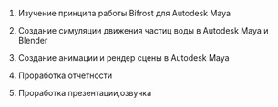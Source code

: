 1) Изучение принципа работы Bifrost для Autodesk Maya

2) Создание симуляции движения частиц воды в Autodesk Maya и Blender

3) Создание анимации и рендер сцены в Autodesk Maya

4) Проработка отчетности

5) Проработка презентации,озвучка
